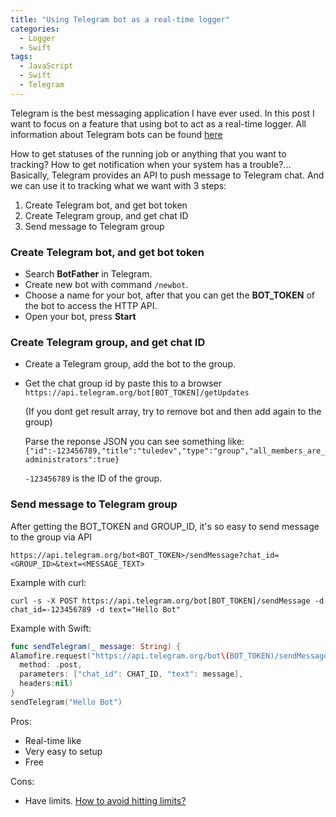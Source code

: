 ```yaml
---
title: "Using Telegram bot as a real-time logger"
categories:
  - Logger
  - Swift
tags:
  - JavaScript
  - Swift
  - Telegram
---
```


Telegram is the best messaging application I have ever used. In this post I want to focus on a feature that using bot to act as a real-time logger. All information about Telegram bots can be found [here](https://core.telegram.org/bots)


How to get statuses of the running job or anything that you want to tracking? How to get notification when your system has a trouble?... Basically, Telegram provides an API to push message to Telegram chat. And we can use it to tracking what we want with 3 steps:
1. Create Telegram bot, and get bot token
2. Create Telegram group, and get chat ID
3. Send message to Telegram group


### Create Telegram bot, and get bot token
- Search **BotFather** in Telegram.
- Create new bot with command `/newbot`.
- Choose a name for your bot, after that you can get the **BOT_TOKEN** of the bot to access the HTTP API.
- Open your bot, press **Start**

### Create Telegram group, and get chat ID
- Create a Telegram group, add the bot to the group.
- Get the chat group id by paste this to a browser 
`https://api.telegram.org/bot[BOT_TOKEN]/getUpdates`

  (If you dont get result array, try to remove bot and then add again to the group)

  Parse the reponse JSON you can see something like: `{"id":-123456789,"title":"tuledev","type":"group","all_members_are_administrators":true}`

  `-123456789` is the ID of the group.

### Send message to Telegram group
  After getting the BOT_TOKEN and GROUP_ID, it's so easy to send message to the group via API

  `https://api.telegram.org/bot<BOT_TOKEN>/sendMessage?chat_id=<GROUP_ID>&text=<MESSAGE_TEXT>`

  Example with curl:
  
  `curl -s -X POST https://api.telegram.org/bot[BOT_TOKEN]/sendMessage -d chat_id=-123456789 -d text="Hello Bot"`

  Example with Swift:

  ```swift
  func sendTelegram(_ message: String) {
  Alamofire.request("https://api.telegram.org/bot\(BOT_TOKEN)/sendMessage",
    method: .post,
    parameters: ["chat_id": CHAT_ID, "text": message],
    headers:nil)
  }
  sendTelegram("Hello Bot")
  ```

Pros: 
- Real-time like
- Very easy to setup
- Free

Cons:
- Have limits. [How to avoid hitting limits?](https://core.telegram.org/bots/faq#my-bot-is-hitting-limits-how-do-i-avoid-this)

